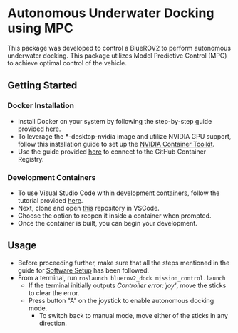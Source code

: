 # Autonomous Underwater Docking using MPC

This package was developed to control a BlueROV2 to perform autonomous underwater docking. This package utilizes Model Predictive Control (MPC) to achieve optimal control of the vehicle.

## Getting Started

### Docker Installation

- Install Docker on your system by following the step-by-step guide provided [here](https://docs.docker.com/get-docker/).
- To leverage the *-desktop-nvidia image and utilize NVIDIA GPU support, follow this installation guide to set up the [NVIDIA Container Toolkit](https://docs.nvidia.com/datacenter/cloud-native/container-toolkit/latest/install-guide.html).
- Use the guide provided [here](https://docs.github.com/en/packages/working-with-a-github-packages-registry/working-with-the-container-registry) to connect to the GitHub Container Registry.

### Development Containers

- To use Visual Studio Code within [development containers](https://github.com/Robotic-Decision-Making-Lab/underwater_docking/tree/main/.devcontainer), follow the tutorial provided [here](https://code.visualstudio.com/docs/devcontainers/tutorial).
- Next, clone and open [this](https://github.com/Robotic-Decision-Making-Lab/underwater_docking) repository in VSCode.
- Choose the option to reopen it inside a container when prompted.
- Once the container is built, you can begin your development.

## Usage

- Before proceeding further, make sure that all the steps mentioned in the guide for [Software Setup](https://bluerobotics.com/learn/bluerov2-software-setup
) has been followed.
- From a terminal, run `roslaunch bluerov2_dock mission_control.launch`
  - If the terminal initially outputs *Controller error:'joy'*, move the sticks to clear the error.
  - Press button "A" on the joystick to enable autonomous docking mode.
    - To switch back to manual mode, move either of the sticks in any direction.
